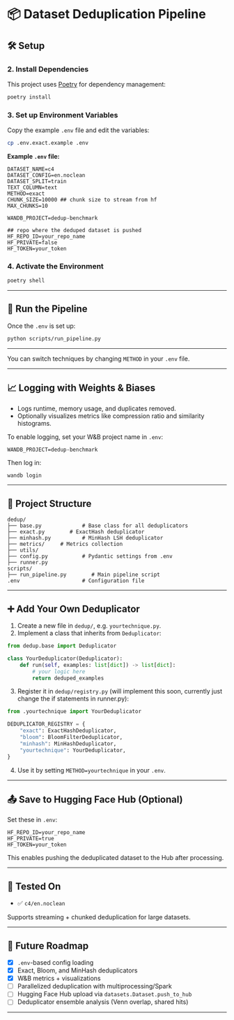 # 📦 Dataset Deduplication Pipeline

## 🛠️ Setup

### 2. Install Dependencies

This project uses [Poetry](https://python-poetry.org/) for dependency management:

```bash
poetry install
```

### 3. Set up Environment Variables

Copy the example `.env` file and edit the variables:

```bash
cp .env.exact.example .env
```

**Example `.env` file:**

```env
DATASET_NAME=c4
DATASET_CONFIG=en.noclean
DATASET_SPLIT=train
TEXT_COLUMN=text
METHOD=exact
CHUNK_SIZE=10000 ## chunk size to stream from hf
MAX_CHUNKS=10

WANDB_PROJECT=dedup-benchmark

## repo where the deduped dataset is pushed
HF_REPO_ID=your_repo_name
HF_PRIVATE=false
HF_TOKEN=your_token
```

### 4. Activate the Environment

```bash
poetry shell
```

---

## 🚀 Run the Pipeline

Once the `.env` is set up:

```bash
python scripts/run_pipeline.py
```

---

You can switch techniques by changing `METHOD` in your `.env` file.

---

## 📈 Logging with Weights & Biases

- Logs runtime, memory usage, and duplicates removed.
- Optionally visualizes metrics like compression ratio and similarity histograms.

To enable logging, set your W&B project name in `.env`:

```env
WANDB_PROJECT=dedup-benchmark
```

Then log in:

```bash
wandb login
```

---

## 🧱 Project Structure

```
dedup/
├── base.py             # Base class for all deduplicators
├── exact.py        # ExactHash deduplicator
├── minhash.py          # MinHash LSH deduplicator
├── metrics/     # Metrics collection
├── utils/
├── config.py           # Pydantic settings from .env
├── runner.py
scripts/
├── run_pipeline.py        # Main pipeline script
.env                    # Configuration file
```

---

## ➕ Add Your Own Deduplicator

1. Create a new file in `dedup/`, e.g. `yourtechnique.py`.
2. Implement a class that inherits from `Deduplicator`:

```python
from dedup.base import Deduplicator

class YourDeduplicator(Deduplicator):
    def run(self, examples: list[dict]) -> list[dict]:
        # your logic here
        return deduped_examples
```

3. Register it in `dedup/registry.py` (will implement this soon, currently just change the if statements in runner.py):

```python
from .yourtechnique import YourDeduplicator

DEDUPLICATOR_REGISTRY = {
    "exact": ExactHashDeduplicator,
    "bloom": BloomFilterDeduplicator,
    "minhash": MinHashDeduplicator,
    "yourtechnique": YourDeduplicator,
}
```

4. Use it by setting `METHOD=yourtechnique` in your `.env`.

---

## 📤 Save to Hugging Face Hub (Optional)

Set these in `.env`:

```env
HF_REPO_ID=your_repo_name
HF_PRIVATE=true
HF_TOKEN=your_token
```

This enables pushing the deduplicated dataset to the Hub after processing.

---

## 🧪 Tested On

- ✅ `c4/en.noclean`

Supports streaming + chunked deduplication for large datasets.

---

## 🧭 Future Roadmap

- [x] `.env`-based config loading
- [x] Exact, Bloom, and MinHash deduplicators
- [x] W&B metrics + visualizations
- [ ] Parallelized deduplication with multiprocessing/Spark
- [ ] Hugging Face Hub upload via `datasets.Dataset.push_to_hub`
- [ ] Deduplicator ensemble analysis (Venn overlap, shared hits)

---
